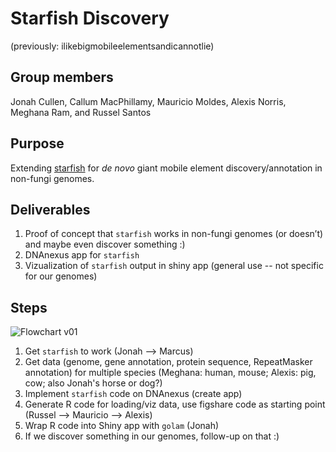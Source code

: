 # Starfish Discovery

(previously: ilikebigmobileelementsandicannotlie)

## Group members

Jonah Cullen, Callum MacPhillamy, Mauricio Moldes, Alexis Norris, Meghana Ram, and Russel Santos

## Purpose

Extending [starfish](https://github.com/egluckthaler/starfish) for *de novo* giant mobile element discovery/annotation in non-fungi genomes.

## Deliverables

1. Proof of concept that `starfish` works in non-fungi genomes (or doesn’t) and maybe even discover something :)   
2. DNAnexus app for `starfish` 
3. Vizualization of `starfish` output in shiny app (general use -- not specific for our genomes)  

## Steps

![Flowchart v01](https://github.com/collaborativebioinformatics/ilikebigmobileelementsandicannotlie/blob/main/flowchart_2024-08-28-1455.png)


1. Get `starfish` to work (Jonah --> Marcus)  
2. Get data (genome, gene annotation, protein sequence, RepeatMasker annotation) for multiple species (Meghana: human, mouse; Alexis: pig, cow; also Jonah's horse or dog?) 
3. Implement `starfish` code on DNAnexus (create app)
4. Generate R code for loading/viz data, use figshare code as starting point (Russel --> Mauricio --> Alexis) 
5. Wrap R code into Shiny app with `golam` (Jonah)
6. If we discover something in our genomes, follow-up on that :)
